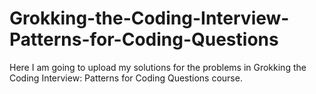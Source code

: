 # Grokking-the-Coding-Interview-Patterns-for-Coding-Questions
Here I am going to upload my solutions for the problems in Grokking the Coding Interview: Patterns for Coding Questions course.

